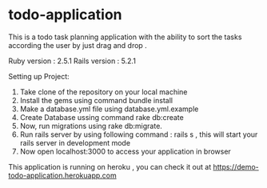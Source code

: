 # todo-application
This is a todo task planning application with the ability to sort the tasks according the user by just drag and drop .

Ruby version : 2.5.1
Rails version : 5.2.1

Setting up Project:
1. Take clone of the repository on your local machine
2. Install the gems using command bundle install
3. Make a database.yml file using database.yml.example
4. Create Database ussing command rake db:create
5. Now, run migrations using rake db:migrate. 
6. Run rails server by using following command : rails s , this will start your rails server in development mode 
7. Now open localhost:3000 to access your application in browser

This application is running on heroku , you can check it out at https://demo-todo-application.herokuapp.com

